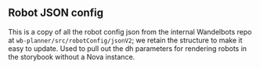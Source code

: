## Robot JSON config

This is a copy of all the robot config json from the internal Wandelbots repo at `wb-planner/src/robotConfig/jsonV2`; we retain the structure to make it easy to update. Used to pull out the dh parameters for rendering robots in the storybook without a Nova instance.
